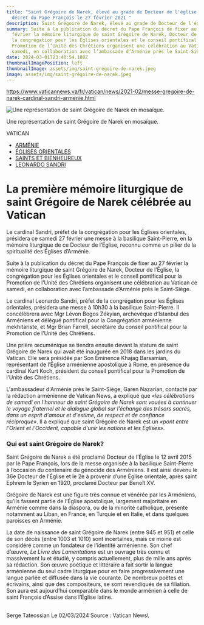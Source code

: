 ```yaml
---
title: "Saint Grégoire de Narek, élevé au grade de Docteur de l'église par un
  décret du Pape François le 27 février 2021 "
description: Saint Grégoire de Narek, élevé au grade de Docteur de l'église
summary: Suite à la publication du décret du Pape François de fixer au 27
  février la mémoire liturgique de saint Grégoire de Narek, Docteur de l’Église,
  la congrégation pour les Églises orientales et le conseil pontifical pour la
  Promotion de l’Unité des Chrétiens organisent une célébration au Vatican ce
  samedi, en collaboration avec l’ambassade d’Arménie près le Saint-Siège.
date: 2024-03-01T23:48:54.180Z
thumbnailImagePosition: left
thumbnailImage: assets/img/saint-grégoire-de-narek.jpeg
image: assets/img/saint-grégoire-de-narek.jpeg
---
```

https://www.vaticannews.va/fr/vatican/news/2021-02/messe-gregoire-de-narek-cardinal-sandri-armenie.html

<!--StartFragment-->

![Une représentation de saint Grégoire de Narek en mosaïque.](https://media.vaticannews.va/media/content/dam-archive/vaticannews/multimedia/2021/02/25/11.jpg/_jcr_content/renditions/cq5dam.thumbnail.cropped.750.422.jpeg "Une représentation de saint Grégoire de Narek en mosaïque.")

Une représentation de saint Grégoire de Narek en mosaïque. 

VATICAN

* [ARMÉNIE](https://www.vaticannews.va/fr/taglist.paesi-e-luoghi.Asia.Armenia.html 'TagList for "Arménie"')
* [ÉGLISES ORIENTALES](https://www.vaticannews.va/fr/taglist.chiesa-e-religioni.ecumenismo.chiese-orientali.html 'TagList for "Églises Orientales"')
* [SAINTS ET BIENHEUREUX](https://www.vaticannews.va/fr/taglist.chiesa-e-religioni.testimoni-della-fede.santi.html 'TagList for "Saints Et Bienheureux"')
* [LEONARDO SANDRI](https://www.vaticannews.va/fr/taglist.chiesa-e-religioni.Cardinali.leonardo-sandri.html 'TagList for "Leonardo Sandri"')

# La première mémoire liturgique de saint Grégoire de Narek célébrée au Vatican

Le cardinal Sandri, préfet de la congrégation pour les Églises orientales, présidera ce samedi 27 février une messe à la basilique Saint-Pierre, en la mémoire liturgique de ce Docteur de l’Église, reconnu comme un pilier de la spiritualité des Églises d’Arménie.

Suite à la publication du décret du Pape François de fixer au 27 février la mémoire liturgique de saint Grégoire de Narek, Docteur de l’Église, la congrégation pour les Églises orientales et le conseil pontifical pour la Promotion de l’Unité des Chrétiens organisent une célébration au Vatican ce samedi, en collaboration avec l’ambassade d’Arménie près le Saint-Siège.

Le cardinal Leonardo Sandri, préfet de la congrégation pour les Églises orientales, présidera une messe à 10h30 à la basilique Saint-Pierre. Il concélèbrera avec Mgr Lévon Bogos Zékyian, archevêque d’Istanbul des Arméniens et délégué pontifical pour la Congrégation arménienne mekhitariste, et Mgr Brian Farrell, secrétaire du conseil pontifical pour la Promotion de l’Unité des Chrétiens.

Une prière œcuménique se tiendra ensuite devant la stature de saint Grégoire de Narek qui avait été inaugurée en 2018 dans les jardins du Vatican. Elle sera présidée par Son Éminence Khajag Barsamian, représentant de l’Église arménienne apostolique à Rome, en présence du cardinal Kurt Koch, président du conseil pontifical pour la Promotion de l’Unité des Chrétiens.

L'ambassadeur d'Arménie près le Saint-Siège, Garen Nazarian, contacté par la rédaction arménienne de Vatican News, a expliqué que *«les célébrations de samedi en l'honneur de saint Grégoire de Narek sont vouées à continuer le voyage fraternel et le dialogue global sur l'échange des trésors sacrés, dans un esprit d'amour et d'estime, de respect et de confiance réciproque»*. Il a expliqué que saint Grégoire de Narek est un *«pont entre l'Orient et l'Occident, capable d'unir les nations et les Églises»*.

### **Qui est saint Grégoire de Narek?**

Saint Grégoire de Narek a été proclamé Docteur de l’Église le 12 avril 2015 par le Pape François, lors de la messe organisée à la basilique Saint-Pierre à l’occasion du centenaire du génocide des Arméniens. Il est ainsi devenu le 36e Docteur de l’Église et le 2e à provenir d’une Église orientale, après saint Ephrem le Syrien en 1920, proclamé Docteur par Benoît XV.

Grégoire de Narek est une figure très connue et vénérée par les Arméniens, qu’ils fassent partie de l’Église apostolique, largement majoritaire en Arménie comme dans la diaspora, ou de la minorité catholique, présente notamment au Liban, en France, en Turquie et en Italie, et dans quelques paroisses en Arménie.

La date de naissance de saint Grégoire de Narek (entre 945 et 951) et celle de son décès (entre 1003 et 1010) sont incertaines, mais ce moine est considéré comme un fondateur de l’identité arménienne. Son chef d’œuvre, *Le Livre des Lamentations* est un ouvrage très connu et massivement lu et étudié, y compris actuellement, plus de mille ans après sa rédaction. Son œuvre poétique et littéraire a fait sortir la langue arménienne du seul cadre liturgique pour en faire progressivement une langue parlée et diffusée dans la vie courante. De nombreux poètes et écrivains, ainsi que des compositeurs, se sont revendiqués de sa filiation. Son aura est aujourd’hui comparable dans le monde arménien à celle de saint François d’Assise dans l’Église latine.

\
S﻿erge Tateossian Le 02/03/2024   Source : Vatican News\
<!--EndFragment-->